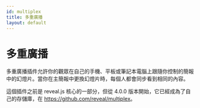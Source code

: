 ```yaml
---
id: multiplex
title: 多重廣播
layout: default
---
```


# 多重廣播

多重廣播插件允許你的觀眾在自己的手機、平板或筆記本電腦上跟隨你控制的簡報中的幻燈片。當你在主簡報中更換幻燈片時，每個人都會同步看到相同的內容。

這個插件之前是 reveal.js 核心的一部分，但從 4.0.0 版本開始，它已經成為了自己的存儲庫，在 <https://github.com/reveal/multiplex>。
